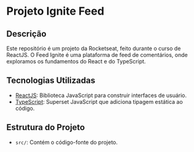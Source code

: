 # Projeto Ignite Feed

## Descrição
Este repositório é um projeto da Rocketseat, feito durante o curso de ReactJS. O Feed Ignite é uma plataforma de feed de comentários, onde exploramos os fundamentos do React e do TypeScript. 

## Tecnologias Utilizadas
- [ReactJS](https://reactjs.org/): Biblioteca JavaScript para construir interfaces de usuário.
- [TypeScript](https://www.typescriptlang.org/): Superset JavaScript que adiciona tipagem estática ao código.

## Estrutura do Projeto
- `src/`: Contém o código-fonte do projeto.

